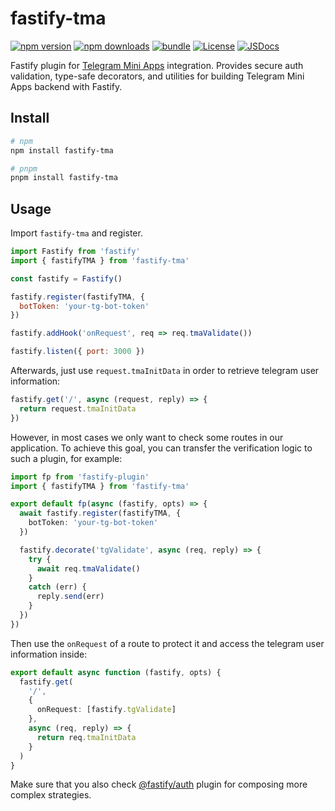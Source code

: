 # fastify-tma

[![npm version][npm-version-src]][npm-version-href]
[![npm downloads][npm-downloads-src]][npm-downloads-href]
[![bundle][bundle-src]][bundle-href]
[![License][license-src]][license-href]
[![JSDocs][jsdocs-src]][jsdocs-href]

Fastify plugin for [Telegram Mini Apps](https://docs.telegram-mini-apps.com/) integration. Provides secure auth validation, type-safe decorators, and utilities for building Telegram Mini Apps backend with Fastify.

## Install

```bash
# npm
npm install fastify-tma

# pnpm
pnpm install fastify-tma
```

## Usage

Import `fastify-tma` and register.

```js
import Fastify from 'fastify'
import { fastifyTMA } from 'fastify-tma'

const fastify = Fastify()

fastify.register(fastifyTMA, {
  botToken: 'your-tg-bot-token'
})

fastify.addHook('onRequest', req => req.tmaValidate())

fastify.listen({ port: 3000 })
```

Afterwards, just use `request.tmaInitData` in order to retrieve telegram user information:

```ts
fastify.get('/', async (request, reply) => {
  return request.tmaInitData
})
```

However, in most cases we only want to check some routes in our application. To achieve this goal, you can transfer the verification logic to such a plugin, for example:

```ts
import fp from 'fastify-plugin'
import { fastifyTMA } from 'fastify-tma'

export default fp(async (fastify, opts) => {
  await fastify.register(fastifyTMA, {
    botToken: 'your-tg-bot-token'
  })

  fastify.decorate('tgValidate', async (req, reply) => {
    try {
      await req.tmaValidate()
    }
    catch (err) {
      reply.send(err)
    }
  })
})
```

Then use the `onRequest` of a route to protect it and access the telegram user information inside:

```ts
export default async function (fastify, opts) {
  fastify.get(
    '/',
    {
      onRequest: [fastify.tgValidate]
    },
    async (req, reply) => {
      return req.tmaInitData
    }
  )
}
```

Make sure that you also check [@fastify/auth](https://github.com/fastify/fastify-auth) plugin for composing more complex strategies.

[npm-version-src]: https://img.shields.io/npm/v/fastify-tma?style=flat&colorA=18181B&colorB=F0DB4F
[npm-version-href]: https://npmjs.com/package/fastify-tma
[npm-downloads-src]: https://img.shields.io/npm/dm/fastify-tma?style=flat&colorA=18181B&colorB=F0DB4F
[npm-downloads-href]: https://npmjs.com/package/fastify-tma
[bundle-src]: https://img.shields.io/bundlephobia/minzip/fastify-tma?style=flat&colorA=18181B&colorB=F0DB4F
[bundle-href]: https://bundlephobia.com/result?p=fastify-tma
[license-src]: https://img.shields.io/github/license/blasdfaa/fastify-tma.svg?style=flat&colorA=18181B&colorB=F0DB4F
[license-href]: https://github.com/blasdfaa/fastify-tma/blob/main/LICENSE
[jsdocs-src]: https://img.shields.io/badge/jsDocs.io-reference-18181B?style=flat&colorA=18181B&colorB=F0DB4F
[jsdocs-href]: https://www.jsdocs.io/package/fastify-tma
